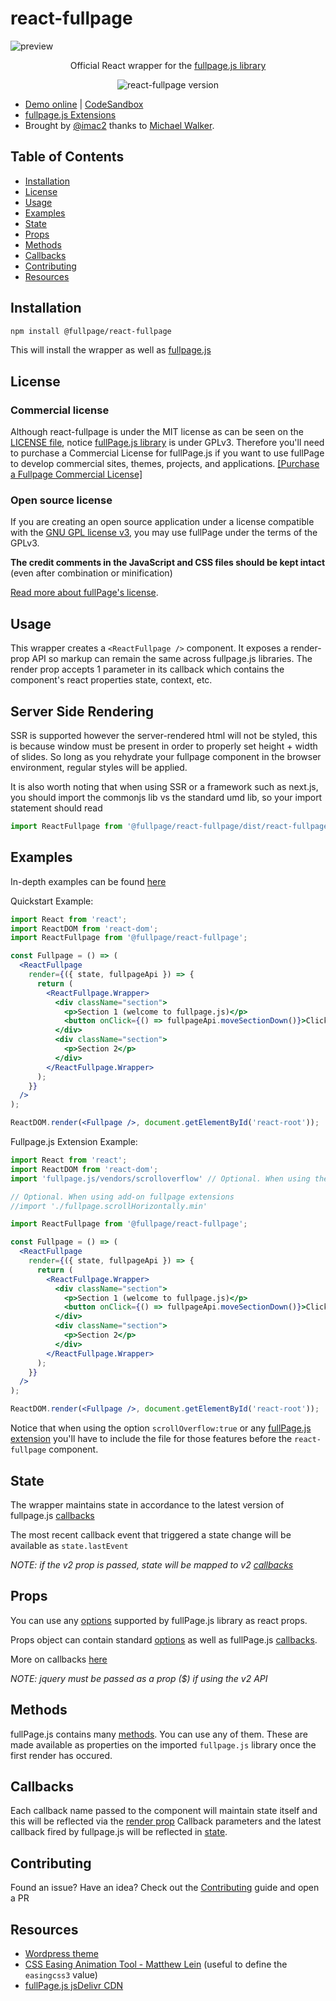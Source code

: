 # react-fullpage

![preview](https://raw.githubusercontent.com/alvarotrigo/react-fullpage/master/assets/images/react-fullpage-logo.png)

<p align="center">Official React wrapper for the <a target="_blank" href="https://github.com/alvarotrigo/fullPage.js/">fullpage.js library</a></p>

<p align="center">
  <img src="https://img.shields.io/badge/react--fullpage-v0.1.2-brightgreen.svg" alt="react-fullpage version" />
</p>

- [Demo online](https://alvarotrigo.com/react-fullpage/) | [CodeSandbox](https://codesandbox.io/s/m34yq5q0qx)
- [fullpage.js Extensions](https://alvarotrigo.com/fullPage/extensions/)
- Brought by [@imac2](https://twitter.com/imac2) thanks to [Michael Walker](https://github.com/cmswalker).

## Table of Contents

- [Installation](https://github.com/alvarotrigo/react-fullpage#installation)
- [License](https://github.com/alvarotrigo/react-fullpage#license)
- [Usage](https://github.com/alvarotrigo/react-fullpage#usage)
- [Examples](https://github.com/alvarotrigo/react-fullpage#examples)
- [State](https://github.com/alvarotrigo/react-fullpage#state)
- [Props](https://github.com/alvarotrigo/react-fullpage#props)
- [Methods](https://github.com/alvarotrigo/react-fullpage#methods)
- [Callbacks](https://github.com/alvarotrigo/react-fullpage#callbacks)
- [Contributing](https://github.com/alvarotrigo/react-fullpage#contributing)
- [Resources](https://github.com/alvarotrigo/react-fullpage#resources)

## Installation

```sh
npm install @fullpage/react-fullpage
```

This will install the wrapper as well as [fullpage.js](https://github.com/alvarotrigo/fullPage.js/)

## License

### Commercial license

Although react-fullpage is under the MIT license as can be seen on the [LICENSE file](https://github.com/alvarotrigo/react-fullpage/blob/master/LICENSE), notice [fullPage.js library](https://github.com/alvarotrigo/fullPage.js) is under GPLv3. Therefore you'll need to purchase a Commercial License for fullPage.js if you want to use fullPage to develop commercial sites, themes, projects, and applications. [[Purchase a Fullpage Commercial License]](https://alvarotrigo.com/fullPage/pricing/)

### Open source license

If you are creating an open source application under a license compatible with the [GNU GPL license v3](https://www.gnu.org/licenses/gpl-3.0.html), you may use fullPage under the terms of the GPLv3.

**The credit comments in the JavaScript and CSS files should be kept intact** (even after combination or minification)

[Read more about fullPage's license](https://alvarotrigo.com/fullPage/pricing/).

## Usage

This wrapper creates a ```<ReactFullpage />``` component. It exposes a render-prop API so markup can remain the same across fullpage.js libraries. The render prop accepts 1 parameter in its callback which contains the component's react properties state, context, etc.

## Server Side Rendering

SSR is supported however the server-rendered html will not be styled, this is because window must be present in order to properly set height + width of slides. So long as you rehydrate your fullpage component in the browser environment, regular styles will be applied.

It is also worth noting that when using SSR or a framework such as next.js, you should import the commonjs lib vs the standard umd lib, so your import statement should read

```js
import ReactFullpage from '@fullpage/react-fullpage/dist/react-fullpage-commonjs';
```

## Examples

In-depth examples can be found [here](https://github.com/alvarotrigo/react-fullpage/tree/master/example)

Quickstart Example:

```jsx
import React from 'react';
import ReactDOM from 'react-dom';
import ReactFullpage from '@fullpage/react-fullpage';

const Fullpage = () => (
  <ReactFullpage
    render={({ state, fullpageApi }) => {
      return (
        <ReactFullpage.Wrapper>
          <div className="section">
            <p>Section 1 (welcome to fullpage.js)</p>
            <button onClick={() => fullpageApi.moveSectionDown()}>Click me to move down</button>
          </div>
          <div className="section">
            <p>Section 2</p>
          </div>
        </ReactFullpage.Wrapper>
      );
    }}
  />
);

ReactDOM.render(<Fullpage />, document.getElementById('react-root'));
```

Fullpage.js Extension Example:

```jsx
import React from 'react';
import ReactDOM from 'react-dom';
import 'fullpage.js/vendors/scrolloverflow' // Optional. When using the fullPage.js option scrollOverflow:true

// Optional. When using add-on fullpage extensions
//import './fullpage.scrollHorizontally.min'

import ReactFullpage from '@fullpage/react-fullpage';

const Fullpage = () => (
  <ReactFullpage
    render={({ state, fullpageApi }) => {
      return (
        <ReactFullpage.Wrapper>
          <div className="section">
            <p>Section 1 (welcome to fullpage.js)</p>
            <button onClick={() => fullpageApi.moveSectionDown()}>Click me to move down</button>
          </div>
          <div className="section">
            <p>Section 2</p>
          </div>
        </ReactFullpage.Wrapper>
      );
    }}
  />
);

ReactDOM.render(<Fullpage />, document.getElementById('react-root'));
```

Notice that when using the option `scrollOverflow:true` or any [fullPage.js extension](https://alvarotrigo.com/fullPage/extensions/) you'll have to include the file for those features before the `react-fullpage` component.

## State

The wrapper maintains state in accordance to the latest version of fullpage.js [callbacks](https://github.com/alvarotrigo/fullPage.js#callbacks)

The most recent callback event that triggered a state change will be available as `state.lastEvent`

*NOTE: if the v2 prop is passed, state will be mapped to v2 [callbacks](https://github.com/alvarotrigo/fullPage.js/tree/v.2.9.7#callbacks)*

## Props

You can use any [options](https://github.com/alvarotrigo/fullPage.js#options) supported by fullPage.js library as react props.

Props object can contain standard [options](https://github.com/alvarotrigo/fullPage.js#options) as well as fullPage.js [callbacks](https://github.com/alvarotrigo/fullPage.js#callbacks).

More on callbacks [here](https://github.com/alvarotrigo/react-fullpage#callbacks)

*NOTE: jquery must be passed as a prop ($) if using the v2 API*

## Methods

fullPage.js contains many [methods](https://github.com/alvarotrigo/fullPage.js#methods).
You can use any of them. These are made available as properties on the imported `fullpage.js` library once the first render has occured.

## Callbacks

Each callback name passed to the component will maintain state itself and this will be reflected via the [render prop](#usage)
Callback parameters and the latest callback fired by fullpage.js will be reflected in [state](#state).

## Contributing

Found an issue? Have an idea? Check out the [Contributing](https://github.com/alvarotrigo/react-fullpage/blob/master/CONTRIBUTING.md) guide and open a PR

## Resources

- [Wordpress theme](https://alvarotrigo.com/fullPage/utils/wordpress.html)
- [CSS Easing Animation Tool - Matthew Lein](http://matthewlein.com/ceaser/) (useful to define the `easingcss3` value)
- [fullPage.js jsDelivr CDN](http://www.jsdelivr.com/#!jquery.fullpage)
